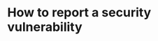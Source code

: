 <!--- See: https://docs.github.com/en/github/managing-security-vulnerabilities/adding-a-security-policy-to-your-repository --->

# How to report a security vulnerability
